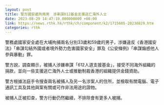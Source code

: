 ```yaml
---
layout: post
title: 警方國安處拘兩男　涉串謀612基金支援逃亡海外人士
date: 2023-08-29 14:47:19.000000000 +08:00
link: https://news.rthk.hk/rthk/ch/component/k2/1715605-20230829.htm
categories: rthk
---
```


警務處國家安全處在大埔拘捕兩名分別33歲和59歲的男子，涉嫌違反《香港國安法》「串謀勾結外國或者境外勢力危害國家安全」罪及《公安條例》「串謀煽惑他人參與暴動」罪。

警方說，調查顯示，被捕人涉嫌串謀「612人道支援基金」，接受不同海外組織的捐款，並向一些支援逃亡海外人士或推動制裁香港的組織提供金錢資助。

警方根據法庭手令搜查兩名被捕人及另一名涉案人的住所，並檢取有關電腦、電子通訊工具及其他與案有關或可作非法用途的證物。

被捕人正被扣查，警方行動仍然繼續，不排除會有更多人被捕。

